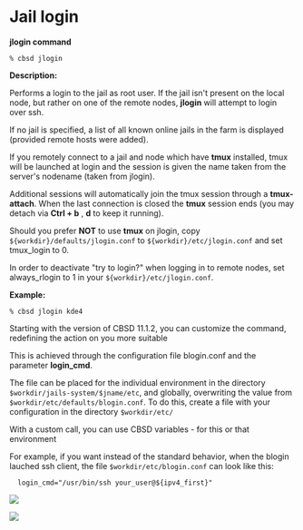 # Jail login

**jlogin command**

```
% cbsd jlogin
```
**Description:**

Performs a login to the jail as root user. If the jail isn't present on the local node, but rather on one of the remote nodes, **jlogin** will attempt to login over ssh.

If no jail is specified, a list of all known online jails in the farm is displayed (provided remote hosts were added).

If you remotely connect to a jail and node which have **tmux** installed, tmux will be launched at login and the session is given the name taken from the server's nodename (taken from jlogin).

Additional sessions will automatically join the tmux session through a **tmux-attach**. When the last connection is closed the **tmux** session ends (you may detach via **Ctrl + b** , **d** to keep it running).

Should you prefer **NOT** to use **tmux** on jlogin, copy `${workdir}/defaults/jlogin.conf` to `${workdir}/etc/jlogin.conf` and set tmux_login to 0.

In order to deactivate "try to login?" when logging in to remote nodes, set always_rlogin to 1 in your `${workdir}/etc/jlogin.conf`.

**Example:**

```
% cbsd jlogin kde4
```
Starting with the version of CBSD 11.1.2, you can customize the command, redefining the action on you more suitable

This is achieved through the configuration file blogin.conf and the parameter **login_cmd**.

The file can be placed for the individual environment in the directory `$workdir/jails-system/$jname/etc`, and globally, overwriting the value from `$workdir/etc/defaults/blogin.conf`. To do this, create a file with your configuration in the directory `$workdir/etc/`

With a custom call, you can use CBSD variables - for this or that environment

For example, if you want instead of the standard behavior, when the blogin lauched ssh client, the file `$workdir/etc/blogin.conf` can look like this:

```
  login_cmd="/usr/bin/ssh your_user@${ipv4_first}"
```

![](https://www.bsdstore.ru/img/jlogin1.png)

![](https://www.bsdstore.ru/img/jlogin2.png)
